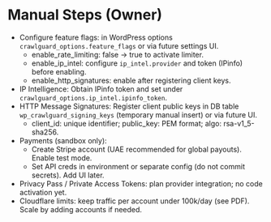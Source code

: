 # Manual Steps (Owner)

- Configure feature flags: in WordPress options `crawlguard_options.feature_flags` or via future settings UI.
  - enable_rate_limiting: false -> true to activate limiter.
  - enable_ip_intel: configure `ip_intel.provider` and token (IPinfo) before enabling.
  - enable_http_signatures: enable after registering client keys.
- IP Intelligence: Obtain IPinfo token and set under `crawlguard_options.ip_intel.ipinfo_token`.
- HTTP Message Signatures: Register client public keys in DB table `wp_crawlguard_signing_keys` (temporary manual insert) or via future UI.
  - client_id: unique identifier; public_key: PEM format; algo: rsa-v1_5-sha256.
- Payments (sandbox only):
  - Create Stripe account (UAE recommended for global payouts). Enable test mode.
  - Set API creds in environment or separate config (do not commit secrets). Add UI later.
- Privacy Pass / Private Access Tokens: plan provider integration; no code activation yet.
- Cloudflare limits: keep traffic per account under 100k/day (see PDF). Scale by adding accounts if needed.
